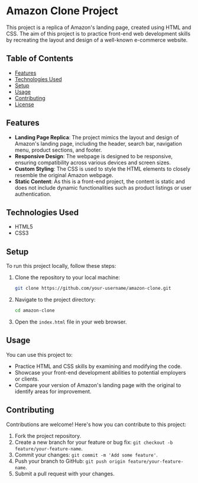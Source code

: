 # Amazon Clone Project

This project is a replica of Amazon's landing page, created using HTML and CSS. The aim of this project is to practice front-end web development skills by recreating the layout and design of a well-known e-commerce website.

## Table of Contents

- [Features](#features)
- [Technologies Used](#technologies-used)
- [Setup](#setup)
- [Usage](#usage)
- [Contributing](#contributing)
- [License](#license)

## Features

- **Landing Page Replica**: The project mimics the layout and design of Amazon's landing page, including the header, search bar, navigation menu, product sections, and footer.
- **Responsive Design**: The webpage is designed to be responsive, ensuring compatibility across various devices and screen sizes.
- **Custom Styling**: The CSS is used to style the HTML elements to closely resemble the original Amazon webpage.
- **Static Content**: As this is a front-end project, the content is static and does not include dynamic functionalities such as product listings or user authentication.

## Technologies Used

- HTML5
- CSS3

## Setup

To run this project locally, follow these steps:

1. Clone the repository to your local machine:

   ```bash
   git clone https://github.com/your-username/amazon-clone.git
   ```

2. Navigate to the project directory:

   ```bash
   cd amazon-clone
   ```

3. Open the `index.html` file in your web browser.

## Usage

You can use this project to:

- Practice HTML and CSS skills by examining and modifying the code.
- Showcase your front-end development abilities to potential employers or clients.
- Compare your version of Amazon's landing page with the original to identify areas for improvement.

## Contributing

Contributions are welcome! Here's how you can contribute to this project:

1. Fork the project repository.
2. Create a new branch for your feature or bug fix: `git checkout -b feature/your-feature-name`.
3. Commit your changes: `git commit -m 'Add some feature'`.
4. Push your branch to GitHub: `git push origin feature/your-feature-name`.
5. Submit a pull request with your changes.

